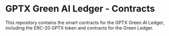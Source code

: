 # GPTX Green AI Ledger - Contracts

This repository contains the smart contracts for the GPTX Green AI Ledger, including the ERC-20 GPTX token and contracts for the Green Ledger.
